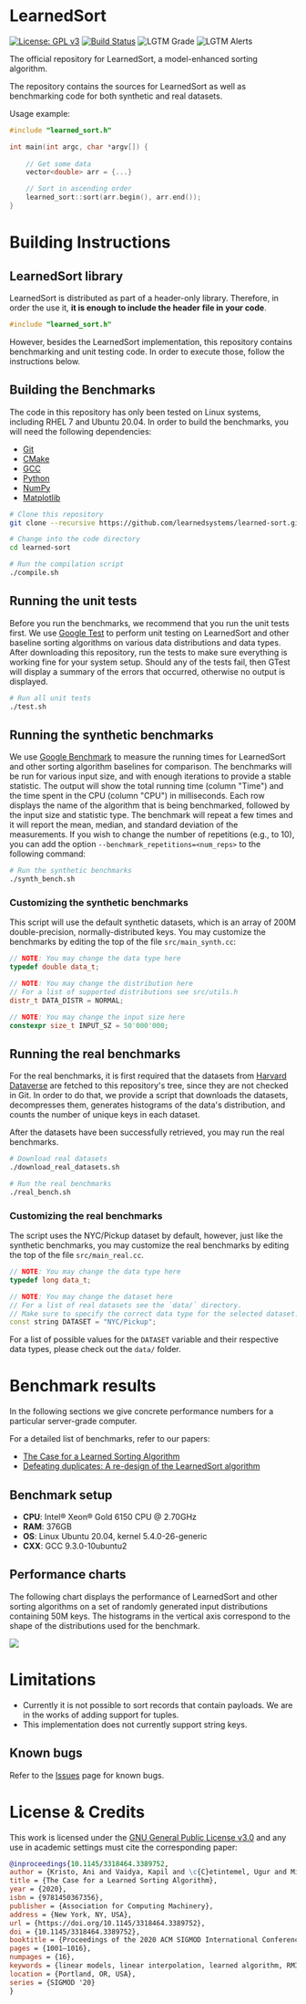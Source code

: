 # LearnedSort

[![License: GPL v3](https://img.shields.io/badge/License-GPLv3-blue.svg)](https://www.gnu.org/licenses/gpl-3.0)
[![Build Status](https://travis-ci.com/learnedsystems/LearnedSort.svg?branch=master)](https://travis-ci.com/learnedsystems/learnedsort)
![LGTM Grade](https://img.shields.io/lgtm/grade/cpp/github/learnedsystems/LearnedSort)
![LGTM Alerts](https://img.shields.io/lgtm/alerts/github/learnedsystems/LearnedSort)

The official repository for LearnedSort, a model-enhanced sorting algorithm. 

The repository contains the sources for LearnedSort as well as benchmarking code for both synthetic and real datasets.

Usage example:

```c++
#include "learned_sort.h"

int main(int argc, char *argv[]) {
  
    // Get some data
    vector<double> arr = {...}

    // Sort in ascending order
    learned_sort::sort(arr.begin(), arr.end());
}
```


# Building Instructions

## LearnedSort library

LearnedSort is distributed as part of a header-only library. 
Therefore, in order the use it, **it is enough to include the header file in your code**.  

```cpp
#include "learned_sort.h"
```

However, besides the LearnedSort implementation, this repository contains benchmarking and unit testing code. 
In order to execute those, follow the instructions below.

## Building the Benchmarks

The code in this repository has only been tested on Linux systems, including RHEL 7 and Ubuntu 20.04. 
In order to build the benchmarks, you will need the following dependencies:

-   [Git](https://git-scm.com/book/en/v2/Getting-Started-Installing-Git)
-   [CMake](https://cmake.org/install/)
-   [GCC](https://gcc.gnu.org)
-   [Python](https://www.python.org/downloads/)
-   [NumPy](https://numpy.org/install/)
-   [Matplotlib](https://matplotlib.org/stable/users/installing.html)

```sh
# Clone this repository
git clone --recursive https://github.com/learnedsystems/learned-sort.git

# Change into the code directory
cd learned-sort

# Run the compilation script
./compile.sh
```

## Running the unit tests

Before you run the benchmarks, we recommend that you run the unit tests first. 
We use [Google Test](https://www.github.com/google/googletest) to perform unit testing on LearnedSort and other baseline sorting algorithms on various data distributions and data types.
After downloading this repository, run the tests to make sure everything is working fine for your system setup. 
Should any of the tests fail, then GTest will display a summary of the errors that occurred, otherwise no output is displayed.

```sh
# Run all unit tests
./test.sh
```

## Running the synthetic benchmarks

We use [Google Benchmark](https://www.github.com/google/benchmark) to measure the running times for LearnedSort and other sorting algorithm baselines for comparison.
The benchmarks will be run for various input size, and with enough iterations to provide a stable statistic.
The output will show the total running time (column "Time") and the time spent in the CPU (column "CPU") in milliseconds. 
Each row displays the name of the algorithm that is being benchmarked, followed by the input size and statistic type. 
The benchmark will repeat a few times and it will report the mean, median, and standard deviation of the measurements. 
If you wish to change the number of repetitions (e.g., to 10), you can add the option `--benchmark_repetitions=<num_reps>` to the following command:

```sh
# Run the synthetic benchmarks
./synth_bench.sh
```

### Customizing the synthetic benchmarks

This script will use the default synthetic datasets, which is an array of 200M double-precision, normally-distributed keys. 
You may customize the benchmarks by editing the top of the file `src/main_synth.cc`:

```cpp
// NOTE: You may change the data type here
typedef double data_t;

// NOTE: You may change the distribution here
// For a list of supported distributions see src/utils.h
distr_t DATA_DISTR = NORMAL;

// NOTE: You may change the input size here
constexpr size_t INPUT_SZ = 50'000'000;
```

## Running the real benchmarks

For the real benchmarks, it is first required that the datasets from [Harvard Dataverse](https://dataverse.harvard.edu/dataverse/learnedsort) are fetched to this repository's tree, since they are not checked in Git. 
In order to do that, we provide a script that downloads the datasets, decompresses them, generates histograms of the data's distribution, and counts the number of unique keys in each dataset. 

After the datasets have been successfully retrieved, you may run the real benchmarks. 

```sh
# Download real datasets
./download_real_datasets.sh

# Run the real benchmarks
./real_bench.sh
```

### Customizing the real benchmarks

The script uses the NYC/Pickup dataset by default, however, just like the synthetic benchmarks, you may customize the real benchmarks by editing the top of the file `src/main_real.cc`. 

```cpp
// NOTE: You may change the data type here
typedef long data_t;

// NOTE: You may change the dataset here
// For a list of real datasets see the `data/` directory.
// Make sure to specify the correct data type for the selected dataset.
const string DATASET = "NYC/Pickup";
```

For a list of possible values for the `DATASET` variable and their respective data types, please check out the `data/` folder. 

# Benchmark results

In the following sections we give concrete performance numbers for a particular server-grade computer. 

For a detailed list of benchmarks, refer to our papers:

-   [The Case for a Learned Sorting Algorithm](https://dl.acm.org/doi/10.1145/3318464.3389752)
-   [Defeating duplicates: A re-design of the LearnedSort algorithm](TODO)

## Benchmark setup

-   **CPU**:  Intel® Xeon® Gold 6150 CPU @ 2.70GHz
-   **RAM**:  376GB
-   **OS**:   Linux Ubuntu 20.04, kernel 5.4.0-26-generic
-   **CXX**:  GCC 9.3.0-10ubuntu2

## Performance charts

The following chart displays the performance of LearnedSort and other sorting algorithms on a set of randomly generated input distributions containing 50M keys. The histograms in the vertical axis correspond to the shape of the distributions used for the benchmark.

![](./plots/perf_charts.png) 

# Limitations

-   Currently it is not possible to sort records that contain payloads. We are in the works of adding support for tuples.
-   This implementation does not currently support string keys.

## Known bugs

Refer to the [Issues](https://github.com/learnedsystems/LearnedSort/issues?q=is%3Aissue+is%3Aopen+label%3Abug) page for known bugs.

# License & Credits

This work is licensed under the [GNU General Public License v3.0](LICENSE) and any use in academic settings must cite the corresponding paper:

```bibtex
@inproceedings{10.1145/3318464.3389752,
author = {Kristo, Ani and Vaidya, Kapil and \c{C}etintemel, Ugur and Misra, Sanchit and Kraska, Tim},
title = {The Case for a Learned Sorting Algorithm},
year = {2020},
isbn = {9781450367356},
publisher = {Association for Computing Machinery},
address = {New York, NY, USA},
url = {https://doi.org/10.1145/3318464.3389752},
doi = {10.1145/3318464.3389752},
booktitle = {Proceedings of the 2020 ACM SIGMOD International Conference on Management of Data},
pages = {1001–1016},
numpages = {16},
keywords = {linear models, linear interpolation, learned algorithm, RMI, sorting algorithm, ML for systems, CDF, sorting},
location = {Portland, OR, USA},
series = {SIGMOD '20}
}
```
